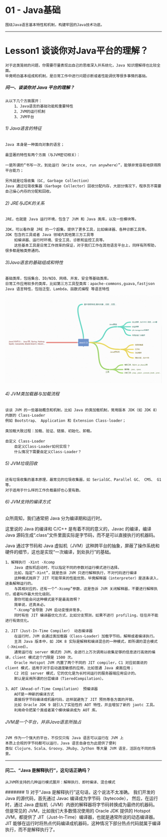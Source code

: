 # 01 - Java基础
	围绕Java语言基本特性和机制，构建牢固的Java技术功底。

---

# Lesson1 谈谈你对Java平台的理解？
	对于这类笼统的问题，你需要尽量表现出自己的思维深入并系统化，Java 知识理解得也比较全面。
	毕竟明白基本组成和机制，是日常工作中进行问题诊断或者性能调优等很多事情的基础。

##### 问一、谈谈你对 Java 平台的理解？
	从以下几个方面展开：
		1、Java语言的基础功能和重要特性
		2、JVM的运行机制
		3、JVM平台

###### 1) Java语言的特征
	Java 本身是一种面向对象的语言；

	最显著的特性有两个方面（与JVM密切相关）：
	
	一是所谓的“书写一次，到处运行（Write once, run anywhere）”，能够非常容易地获得跨平台能力；
	
	另外就是垃圾收集（GC, Garbage Collection）
	Java 通过垃圾收集器（Garbage Collector）回收分配内存，大部分情况下，程序员不需要自己操心内存的分配和回收。

###### 2) JRE与JDK的关系
	JRE，也就是 Java 运行环境，包含了 JVM 和 Java 类库，以及一些模块等。
	
	JDK，可以看作是 JRE 的一个超集，提供了更多工具，比如编译器、各种诊断工具等。
	JDK 包含的工具或者 Java 领域内其他第三方工具等
		如编译器、运行时环境、安全工具、诊断和监控工具等。
		这些基本工具是日常工作效率的保证，对于我们工作在其他语言平台上，同样有所帮助，很多都是触类旁通的。


###### 3)Java语言的基础组成和特性
	基础类库，包括集合、IO/NIO、网络、并发、安全等基础类库。
	日常工作应用较多的类库，比如第三方工具型类库：apache-commons,guava,fastjson
	Java 语言特性，包括泛型、Lambda、函数式编程 等语言特性
![](img/java-platform.png)

###### 4) JVM类加载器与加载流程
	谈谈 JVM 的一些基础概念和机制，比如 Java 的类加载机制，常用版本 JDK（如 JDK 8）内嵌的 Class-Loader
	例如 Bootstrap、 Application 和 Extension Class-loader；
	
	类加载大致过程：加载、验证、链接、初始化、卸载。
	
	自定义 Class-Loader
		自定义Class-Loader如何实现？
		什么情况下需要自定义Class-Loader？

###### 5) JVM垃圾回收
	还有垃圾收集的基本原理，最常见的垃圾收集器，如 SerialGC、Parallel GC、 CMS、 G1 等，
	对于适用于什么样的工作负载最好也心里有数。
	
###### 6) JVM支持的编译方式
众所周知，我们通常把 Java 分为编译期和运行时。

这里说的 Java 的编译和 C/C++ 是有着不同的意义的，Javac 的编译，编译 Java 源码生成“.class”文件里面实际是字节码，而不是可以直接执行的机器码。

Java 通过字节码和 Java 虚拟机（JVM）这种跨平台的抽象，屏蔽了操作系统和硬件的细节，这也是实现“一次编译，到处执行”的基础。	

	1、解释执行 -Xint -Xcomp
		Java 虚拟机启动时，可以指定不同的参数对运行模式进行选择。 
		比如，指定“-Xint”，就是告诉 JVM 只进行解释执行，不对代码进行编译
		这种模式抛弃了 JIT 可能带来的性能优势。毕竟解释器（interpreter）是逐条读入，逐条解释运行的。
		与其相对应的，还有一个“-Xcomp”参数，这是告诉 JVM 关闭解释器，不要进行解释执行，或者叫作最大优化级别。
		那你可能会问这种模式是不是最高效啊？
		简单说，还真未必。
		“-Xcomp”会导致 JVM 启动变慢非常多，
		同时有些 JIT 编译器优化方式，比如分支预测，如果不进行 profiling，往往并不能进行有效优化。

	2、JIT（Just-In-Time Compiler） 动态编译器
		在运行时，JVM 会通过类加载器（Class-Loader）加载字节码，解释或者编译执行。
		主流 Java 版本中，如 JDK 8 实际是解释和编译混合的一种模式，即所谓的混合模式（-Xmixed）。
		通常运行在 server 模式的 JVM，会进行上万次调用以收集足够的信息进行高效的编译，client 模式这个门限是 1500 次。
		Oracle Hotspot JVM 内置了两个不同的 JIT compiler，C1 对应前面说的 client 模式，适用于对于启动速度敏感的应用，比如普通 Java 桌面应用；
		C2 对应 server 模式，它的优化是为长时间运行的服务器端应用设计的。
		默认是采用所谓的分层编译（TieredCompilation）。

	3、AOT（Ahead-of-Time Compilation） 预编译器
		AOT是一种新的编译方式
		直接将字节码编译成机器代码，这样就避免了 JIT 预热等各方面的开销，
		比如 Oracle JDK 9 就引入了实验性的 AOT 特性，并且增加了新的 jaotc 工具。
		利用命令把某个类或者某个模块编译成为 AOT 库。

###### JVM是一个平台，并非Java语言所独占
	JVM 作为一个强大的平台，不仅仅只有 Java 语言可以运行在 JVM 上
	本质上合规的字节码都可以运行，Java 语言自身也为此提供了便利
	类似 Clojure、Scala、Groovy、JRuby、Jython 等大量 JVM 语言，活跃在不同的场景。


---
#### 问二、“Java 是解释执行”，这句话正确吗？
	从JVM所支持的几种运行模式展开：解释执行、即时编译、混合模式

####### 1) 对于“Java 是解释执行”这句话，这个说法不太准确。
	我们开发的 Java 的源代码，首先通过 Javac 编译成为字节码（bytecode），
	然后，在运行时，通过 Java 虚拟机（JVM）内嵌的解释器将字节码转换成为最终的机器码。
	但是常见的 JVM，比如我们大多数情况使用的 Oracle JDK 提供的 Hotspot JVM，都提供了 JIT（Just-In-Time）编译器，也就是通常所说的动态编译器。
	JIT 能够在运行时将热点代码编译成机器码，这种情况下部分热点代码就属于编译执行，而不是解释执行了。
